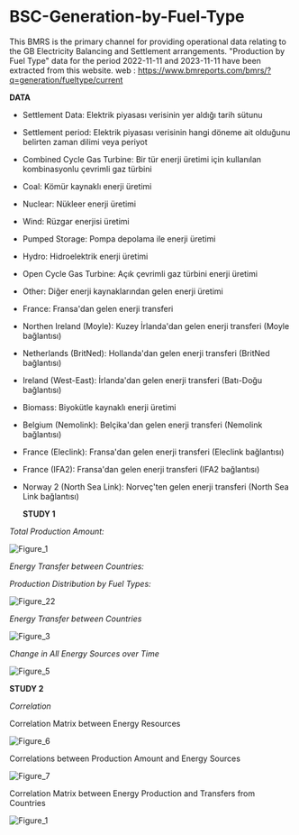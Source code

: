 # BSC-Generation-by-Fuel-Type
This BMRS is the primary channel for providing operational data relating to the GB Electricity Balancing and Settlement arrangements. "Production by Fuel Type" data for the period 2022-11-11 and 2023-11-11 have been extracted from this website.
web : https://www.bmreports.com/bmrs/?q=generation/fueltype/current

**DATA**

- Settlement Data: Elektrik piyasası verisinin yer aldığı tarih sütunu

- Settlement period: Elektrik piyasası verisinin hangi döneme ait olduğunu belirten zaman dilimi veya periyot

- Combined Cycle Gas Turbine: Bir tür enerji üretimi için kullanılan kombinasyonlu çevrimli gaz türbini
  
- Coal: Kömür kaynaklı enerji üretimi
  
- Nuclear: Nükleer enerji üretimi
  
- Wind: Rüzgar enerjisi üretimi

- Pumped Storage: Pompa depolama ile enerji üretimi
    
- Hydro: Hidroelektrik enerji üretimi
  
- Open Cycle Gas Turbine: Açık çevrimli gaz türbini enerji üretimi
  
- Other: Diğer enerji kaynaklarından gelen enerji üretimi
  
- France: Fransa'dan gelen enerji transferi
  
- Northen Ireland (Moyle): Kuzey İrlanda'dan gelen enerji transferi (Moyle bağlantısı)

- Netherlands (BritNed): Hollanda'dan gelen enerji transferi (BritNed bağlantısı)
  
- Ireland (West-East): İrlanda'dan gelen enerji transferi (Batı-Doğu bağlantısı)
  
- Biomass: Biyokütle kaynaklı enerji üretimi
  
- Belgium (Nemolink): Belçika'dan gelen enerji transferi (Nemolink bağlantısı)
  
- France (Eleclink): Fransa'dan gelen enerji transferi (Eleclink bağlantısı)
  
- France (IFA2): Fransa'dan gelen enerji transferi (IFA2 bağlantısı)
  
- Norway 2 (North Sea Link): Norveç'ten gelen enerji transferi (North Sea Link bağlantısı)


  **STUDY 1**

*Total Production Amount:*
   
   ![Figure_1](https://github.com/safakulgun/BSC-Generation-by-Fuel-Type/assets/108941899/87adf869-c86a-47ca-82b6-91921ed45cbd)

   *Energy Transfer between Countries:*

   
*Production Distribution by Fuel Types:*

![Figure_22](https://github.com/safakulgun/BSC-Generation-by-Fuel-Type/assets/108941899/1fe3b556-56ac-4714-b41f-1529ca138563)

*Energy Transfer between Countries*

![Figure_3](https://github.com/safakulgun/BSC-Generation-by-Fuel-Type/assets/108941899/e0042911-2a52-4007-bb31-e2b531061c56)

*Change in All Energy Sources over Time*

![Figure_5](https://github.com/safakulgun/BSC-Generation-by-Fuel-Type/assets/108941899/6388929d-6574-4fa3-a8b5-b573419d46d3)

 **STUDY 2**
 
 *Correlation*
 
Correlation Matrix between Energy Resources

![Figure_6](https://github.com/safakulgun/BSC-Generation-by-Fuel-Type/assets/108941899/784ee3d4-a13b-41b8-8c8d-d92985ca7ce5)

Correlations between Production Amount and Energy Sources


![Figure_7](https://github.com/safakulgun/BSC-Generation-by-Fuel-Type/assets/108941899/231204c2-2000-45cc-941b-e822c0330bee)

Correlation Matrix between Energy Production and Transfers from Countries

![Figure_1](https://github.com/safakulgun/BSC-Generation-by-Fuel-Type/assets/108941899/605aeb6d-cc3b-4f2f-b6f0-f4797623bdfa)
